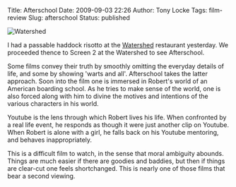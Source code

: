 Title: Afterschool
Date: 2009-09-03 22:26
Author: Tony Locke
Tags: film-review
Slug: afterschool
Status: published

![Watershed](http://www.watershed.co.uk/interface/images/page_container/page_header_bkg.jpg)

I had a passable haddock risotto at the [Watershed](http://www.watershed.co.uk/) restaurant yesterday. We proceeded thence to Screen 2 at the Watershed to see Afterschool.  
  
Some films convey their truth by smoothly omitting the everyday details of life, and some by showing 'warts and all'. Afterschool takes the latter approach. Soon into the film one is immersed in Robert's world of an American boarding school. As he tries to make sense of the world, one is also forced along with him to divine the motives and intentions of the various characters in his world.  
  
Youtube is the lens through which Robert lives his life. When confronted by a real life event, he responds as though it were just another clip on Youtube. When Robert is alone with a girl, he falls back on his Youtube mentoring, and behaves inappropriately.  
  
This is a difficult film to watch, in the sense that moral ambiguity abounds. Things are much easier if there are goodies and baddies, but then if things are clear-cut one feels shortchanged. This is nearly one of those films that bear a second viewing.
